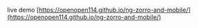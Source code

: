 live demo [https://openopen114.github.io/ng-zorro-and-mobile/](https://openopen114.github.io/ng-zorro-and-mobile/)

